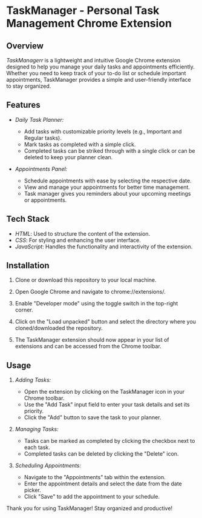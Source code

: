 # TaskManager - Personal Task Management Chrome Extension

## Overview

*TaskManagerr* is a lightweight and intuitive Google Chrome extension designed to help you manage your daily tasks and appointments efficiently. Whether you need to keep track of your to-do list or schedule important appointments, TaskManager provides a simple and user-friendly interface to stay organized.

## Features

- *Daily Task Planner:*
  - Add tasks with customizable priority levels (e.g., Important and Regular tasks).
  - Mark tasks as completed with a simple click.
  - Completed tasks can be striked through with a single click or can be deleted to keep your planner clean.

- *Appointments Panel:*
  - Schedule appointments with ease by selecting the respective date.
  - View and manage your appointments for better time management.
  - Task manager gives you reminders about your upcoming meetings or appointments.

## Tech Stack

- *HTML*: Used to structure the content of the extension.
- *CSS*: For styling and enhancing the user interface.
- *JavaScript*: Handles the functionality and interactivity of the extension.

## Installation

1. Clone or download this repository to your local machine.

2. Open Google Chrome and navigate to chrome://extensions/.

3. Enable "Developer mode" using the toggle switch in the top-right corner.

4. Click on the "Load unpacked" button and select the directory where you cloned/downloaded the repository.

5. The TaskManager extension should now appear in your list of extensions and can be accessed from the Chrome toolbar.

## Usage

1. *Adding Tasks:*
   - Open the extension by clicking on the TaskManager icon in your Chrome toolbar.
   - Use the "Add Task" input field to enter your task details and set its priority.
   - Click the "Add" button to save the task to your planner.

2. *Managing Tasks:*
   - Tasks can be marked as completed by clicking the checkbox next to each task.
   - Completed tasks can be deleted by clicking the "Delete" icon.

3. *Scheduling Appointments:*
   - Navigate to the "Appointments" tab within the extension.
   - Enter the appointment details and select the date from the date picker.
   - Click "Save" to add the appointment to your schedule.


Thank you for using TaskManager! Stay organized and productive!
